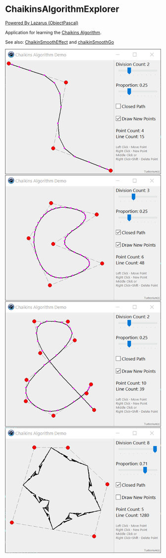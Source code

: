 # ChaikinsAlgorithmExplorer

[Powered By Lazarus (ObjectPascal)](https://www.lazarus-ide.org/)  

Application for learning the [Chaikins Algorithm](https://www.cs.unc.edu/~dm/UNC/COMP258/LECTURES/Chaikins-Algorithm.pdf).  
  
See also: [ChaikinSmoothEffect](https://github.com/turborium/ChaikinSmoothEffect) and [chaikinSmoothGo](https://github.com/turborium/chaikinSmoothGo)
  
![scr1](scr1.png)
![scr2](scr2.png)
![scr3](scr3.png)
![scr4](scr4.png)
